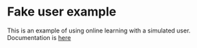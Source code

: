 # Fake user example

This is an example of using online learning with a simulated user. Documentation is [here](https://lastmile-rasa-dm.readthedocs-hosted.com/en/latest/tutorial_fake_user.html)
